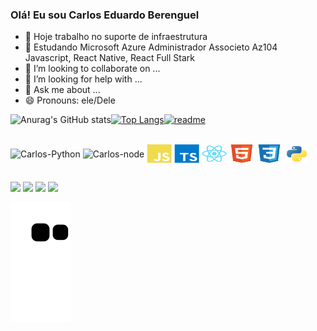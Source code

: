 ### Olá! Eu sou Carlos Eduardo Berenguel

- 🔭 Hoje trabalho no suporte de infraestrutura 
- 🌱 Estudando Microsoft Azure Administrador Associeto Az104 Javascript, React Native, React Full Stark 
- 👯 I’m looking to collaborate on ...
- 🤔 I’m looking for help with ...
- 💬 Ask me about ...
- 😄 Pronouns: ele/Dele

![Anurag's GitHub stats](https://github-readme-stats.vercel.app/api?username=carloseberenguel&show_icons=true&theme=dark)[![Top Langs](https://github-readme-stats.vercel.app/api/top-langs/?username=carloseberenguel&layout=compact&theme=dark)](https://github.com/carloseberenguel?tab=repositories)[![readme](https://github-readme-stats.vercel.app/api/pin/?username=carloseberenguel&repo=ELLEN2121&theme=react)](https://github.com/carloseberenguel/carloseberenguel)


<div style="display: inline_block"><br>
   <img align="center" alt="Carlos-Python" height="30" width="40" src="https://cdn.jsdelivr.net/gh/devicons/devicon@latest/icons/azure/azure-original.svg" />
  <img align="center" alt="Carlos-node" height="30" width="40" src="https://user-images.githubusercontent.com/48495838/184381867-10ef6d02-e4a2-46a8-9ee8-de99feb0ad3b.png" />
  <img align="center" alt="Carlos-Js" height="30" width="40" src="https://raw.githubusercontent.com/devicons/devicon/master/icons/javascript/javascript-plain.svg">
  <img align="center" alt="Carlos-Ts" height="30" width="40" src="https://raw.githubusercontent.com/devicons/devicon/master/icons/typescript/typescript-plain.svg">
  <img align="center" alt="Carlos-React" height="30" width="40" src="https://raw.githubusercontent.com/devicons/devicon/master/icons/react/react-original.svg">
  <img align="center" alt="Carlos-HTML" height="30" width="40" src="https://raw.githubusercontent.com/devicons/devicon/master/icons/html5/html5-original.svg">
  <img align="center" alt="Carlos-CSS" height="30" width="40" src="https://raw.githubusercontent.com/devicons/devicon/master/icons/css3/css3-original.svg">
  <img align="center" alt="Carlos-Python" height="30" width="40" src="https://raw.githubusercontent.com/devicons/devicon/master/icons/python/python-original.svg">
  
          
</div>
 
 ##

<div> 
  <a href="https://instagram.com/carlosenx" target="_blank"><img src="https://img.shields.io/badge/-Instagram-%23E4405F?style=for-the-badge&logo=instagram&logoColor=white" target="_blank"></a>
 <a href="https://discord.gg/wagxzStdcR" target="_blank"><img src="https://img.shields.io/badge/Discord-7289DA?style=for-the-badge&logo=discord&logoColor=white" target="_blank"></a> 
  <a href = "mailto:carloseberenguel@outlook.com"><img src="https://img.shields.io/badge/-Gmail-%23333?style=for-the-badge&logo=gmail&logoColor=white" target="_blank"></a>
  <a href="https://www.linkedin.com/in/carlos-eduardo-berenguel-9b06ab22/" target="_blank"><img src="https://img.shields.io/badge/-LinkedIn-%230077B5?style=for-the-badge&logo=linkedin&logoColor=white" target="_blank"></a> 
</div>

</div>


</div>

 ![Snake animation](https://github.com/carloseberenguel/carloseberenguel/blob/output/github-contribution-grid-snake.svg)

<div align="right"> 

